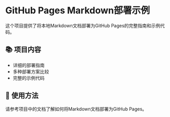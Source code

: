 # GitHub Pages Markdown部署示例

这个项目提供了将本地Markdown文档部署为GitHub Pages的完整指南和示例代码。

## 📚 项目内容

- 详细的部署指南
- 多种部署方案比较
- 完整的示例代码

## 🚀 使用方法

请参考项目中的文档了解如何将Markdown文档部署为GitHub Pages。